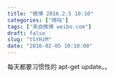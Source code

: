 ```yaml
---
title: "微博 2016.2.5 10:10"
categories: ["嘀咕"]
tags: ["来自微博 weibo.com"]
draft: false
slug: "tSYHzM"
date: "2016-02-05 10:10:00"
---
```


<p>每天都要习惯性的 apt-get update。。 ​​​​</p>
